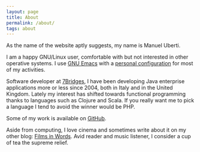 ```yaml
---
layout: page
title: About
permalink: /about/
tags: about
---
```


As the name of the website aptly suggests, my name is Manuel Uberti.

I am a happy GNU/Linux user, comfortable with but not interested in other
operative systems. I use [GNU Emacs](https://www.gnu.org/software/emacs/) with
a [personal configuration](https://github.com/manuel-uberti/.emacs.d) for most
of my activities.

Software developer at [7Bridges](https://7bridges.eu/), I have been developing
Java enterprise applications more or less since 2004, both in Italy and in the
United Kingdom. Lately my interest has shifted towards functional programming
thanks to languages such as Clojure and Scala. If you really want me to pick a
language I tend to avoid the winner would be PHP.

Some of my work is available on [GitHub](https://github.com/manuel-uberti).

Aside from computing, I love cinema and sometimes write about it on my other
blog: [Films in Words](https://filmsinwords.wordpress.com/). Avid reader and
music listener, I consider a cup of tea the supreme relief.
